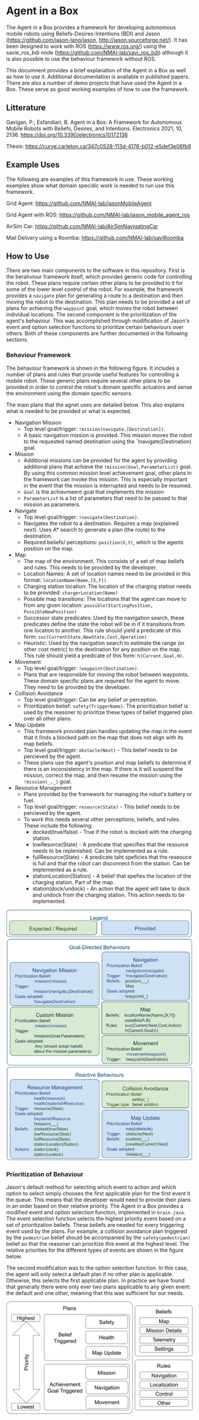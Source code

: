 # Agent in a Box
The Agent in a Box provides a framework for developing autonomous mobile robots using Beliefs-Desires-Intentions (BDI) and Jason (https://github.com/jason-lang/jason, http://jason.sourceforge.net/). It has been designed to work with ROS (https://www.ros.org/) using the savie_ros_bdi node (https://github.com/NMAI-lab/savi_ros_bdi) although it is also possible to use the behaviour framework without ROS.

This documnent provides a brief explanation of the Agent in a Box as well as how to use it. Additional documentation is available in published papers. There are also a number of demo projects that have used the Agent in a Box. These serve as good working examples of how to use the framework.

## Litterature
Gavigan, P.; Esfandiari, B. Agent in a Box: A Framework for Autonomous Mobile Robots with Beliefs, Desires, and Intentions. Electronics 2021, 10, 2136. https://doi.org/10.3390/electronics10172136

Thesis: https://curve.carleton.ca/347c0528-113d-4176-b012-e5def3e06fb9

## Example Uses
The following are examples of this framework in use. These working examples show what domain specidic work is needed to run use this framework.

Grid Agent: https://github.com/NMAI-lab/jasonMobileAgent

Grid Agent with ROS: https://github.com/NMAI-lab/jason_mobile_agent_ros

AirSim Car: https://github.com/NMAI-lab/AirSimNavigatingCar

Mail Delivery using a Roomba: https://github.com/NMAI-lab/saviRoomba

## How to Use
There are two main components to the software in this repository. First is the berahviour framework itself, which provides generic code for controlling the robot. These plans require certain other plans to be provided to it for some of the lower level control of the robot. For example, the framework provides a `navigate` plan for generating a route to a destination and then moving the robot to the destination. This plan needs to be provided a set of plans for achieving the `waypoint` goal, which moves the robot between individual locations. The second component is the prioritization of the agent's behaviour. This was accomplished through modification of Jason's event and option selection functions to prioritize certain behaviours over others. Both of these components are further documented in the following sections.

### Behaviour Framework
The behaviour framework is shown in the following figure. It includes a number of plans and rules that provide useful features for controlling a mobile robot. These generic plans require several other plans to be provided in order to control the robot's domain specific actuators and sense the environment using the domain specific sensors.

The main plans that the agnet uses are detailed below. This also explains what is needed to be provided or what is expected.

- Navigation Mission
  - Top level goal/trigger: `!mission(navigate,[Destination])`.
  - A basic navigation mission is provided. This mission moves the robot to the requested named destination using the `!navigate(Destination) goal.
- Mission
  - Additional missions can be provided for the agent by providing additional plans that achieve the `!mission(Goal,ParameterList)` goal. By using this common mission level achievement goal, other plans in the framework can invoke this mission. This is especially important in the event that the mission is interrupted and needs to be resumed.
  - `Goal` is the achievmeent goal that implements the mission
  - `ParameterList` is a list of parameters that need to be passed to that mission as parameters.
- Navigate
  - Top level goal/trigger: `!navigate(Destination)`.
  - Navigates the robot to a destination. Requires a map (explained next). Uses A* search to generate a plan (the route) to the destination.
  - Required beliefs/ perceptions: `position(X,Y)`, which is the agents position on the map.
- Map
  - The map of the environment. This consists of a set of map beliefs and rules. This needs to be provided by the developer.
  - Location Names: A set of location names need to be provided in this format: `locationName(Name,[X,Y])`
  - Charging station location: The location of the charging station needs to be provided: `chargerLocation(Name)`
  - Possible map transitions: The locations that the agent can move to from any given location: `possible(StartingPosition, PossibleNewPosition)`
  - Successor state predicates: Used by the navigation search, these predicates define the state the robot will be in if it transitions from one location to another. This rule should yield a predicate of this form: `suc(CurrentState,NewState,Cost,Operation)`
  - Heuristic: Used by the navigation search to estimate the range (or other cost metric) to the destination for any position on the map. This rule should yield a predicate of this form: `h(Current,Goal,H)`.
- Movement
  - Top level goal/trigger: `!waypoint(Destination)`.
  - Plans that are responsible for moving the robot between waypoints. These domain specific plans are required for the agent to move. They need to be provided by the developer.
- Collision Avoidance
  - Top level goal/trigger: Can be any belief or perception.
  - Prioritization belief: `safety(TriggerName)`. The prioritization belief is used by the reasoner to prioritize these types of belief triggered plan over all other plans.
- Map Update
  - This framework provided plan handles updating the map in the event that it finds a blocked path on the map that does not align with its map beliefs.
  - Top level goal/trigger: `obstacle(Next)` - This belief needs to be percieved by the agent.
  - These plans use the agent's position and map beliefs to determine if there is an inconsistency in the map. If there is it will suspend the mission, correct the map, and then resume the mission using the `!mission(_,_)` goal.
- Resource Management
  - Plans provided by the framework for managing the robot's battery or fuel.
  - Top level goal/trigger: `resource(State)` - This belief needs to be percieved by the agent.
  - To work this needs several other perceptions, beliefs, and rules. These include the following:
    - docked(true/false) - True if the robot is docked with the charging station.
    - lowResorce(State) - A predicate that specifies that the resource needs to be replenished. Can be implemented as a rule.
    - fullResource(State) - A predicate taht speficies that the reseouce is full and that the robot can disconnect from the station. Can be implemented as a rule.
    - stationLocation(Station) - A belief that spefies the location of the charging station. Part of the map.
    - station(dock/undock) - An action that the agent will take to dock and undock from the charging station. This action needs to be implemented.

![Framework](https://github.com/NMAI-lab/agent_in_a_box_agent/blob/master/figures/AIB_Framework.png)

### Prioritization of Behaviour
Jason's default method for selecting which event to action and which option to select simply chooses the first applicable plan for the first event it the queue. This means that the developer would need to provide their plans in an order based on their relative priority. The Agent in a Box provides a modified event and option selection function, implemented in `brain.java`. The event selection function selects the highest priority event based on a set of prioritization beliefs. These beliefs are needed for every triggering event used by the plans. For example, a collision avoidance plan triggered by the `pedestrian` belief should be accompanied by the `safety(pedestrian)` belief so that the reasoner can prioritize this event at the highest level. The relative priorities for the different types of events are shown in the figure below.

The second modification was to the option selection function. In this case, the agent will only select a default plan if no other plan is applicable. Othewise, this selects the first applicable plan. In practice we have found that generally there were only ever two plans applicable to any given event: the default and one other, meaning that this was sufficient for our needs.

![Prioritization](https://github.com/NMAI-lab/agent_in_a_box_agent/blob/master/figures/AgentInABoxBehaviourPrioritization.png)

